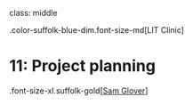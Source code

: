 class: middle

.color-suffolk-blue-dim.font-size-md[LIT Clinic]
# 11: Project planning

.font-size-xl.suffolk-gold[[Sam Glover](https://samglover.net)]